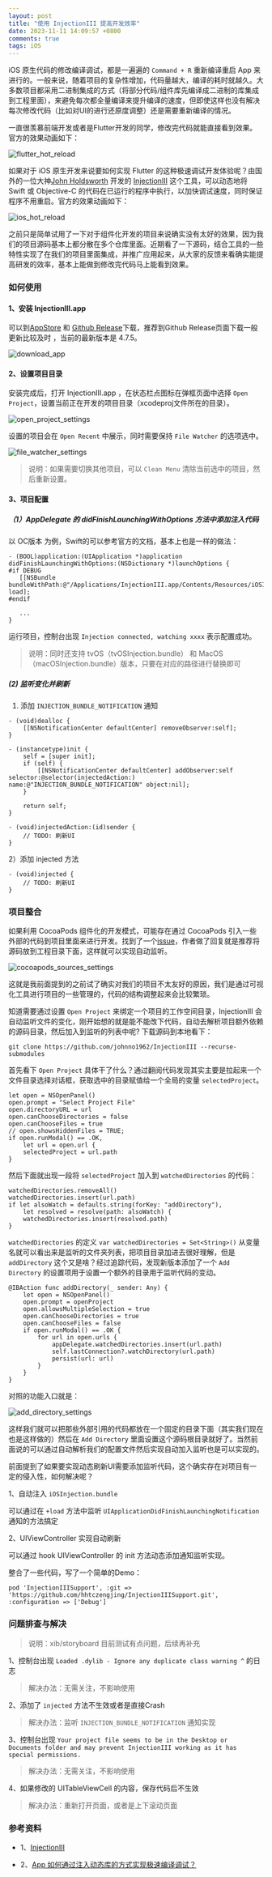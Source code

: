 ```yaml
---
layout: post
title: "使用 InjectionIII 提高开发效率"
date: 2023-11-11 14:09:57 +0800
comments: true
tags: iOS
---
```


iOS 原生代码的修改编译调试，都是一遍遍的 `Command + R` 重新编译重启 App 来进行的。一般来说，随着项目的复杂性增加，代码量越大，编译的耗时就越久。大多数项目都采用二进制集成的方式（将部分代码/组件库先编译成二进制的库集成到工程里面），来避免每次都全量编译来提升编译的速度，但即使这样也没有解决每次修改代码（比如对UI的进行还原度调整）还是需要重新编译的情况。

一直很羡慕前端开发或者是Flutter开发的同学，修改完代码就能直接看到效果。官方的效果动画如下：

![flutter_hot_reload](/images/ios_injectioniii/flutter_hot_reload.gif)

如果对于 iOS 原生开发来说要如何实现 Flutter 的这种极速调试开发体验呢？由国外的一位大神[John Holdsworth](https://johnholdsworth.com/) 开发的 [InjectionIII](https://github.com/johnno1962/InjectionIII.git) 这个工具，可以动态地将 Swift 或 Objective-C 的代码在已运行的程序中执行，以加快调试速度，同时保证程序不用重启。官方的效果动画如下：

![ios_hot_reload](/images/ios_injectioniii/ios_hot_reload.gif)

之前只是简单试用了一下对于组件化开发的项目来说确实没有太好的效果，因为我们的项目源码基本上都分散在多个仓库里面。近期看了一下源码，结合工具的一些特性实现了在我们的项目里面集成，并推广应用起来，从大家的反馈来看确实能提高研发的效率，基本上能做到修改完代码马上能看到效果。

### 如何使用

#### 1、安装 InjectionIII.app

可以到[AppStore](https://apps.apple.com/cn/app/injectioniii/id1380446739) 和 [Github Release](https://github.com/johnno1962/InjectionIII/releases/download/4.7.5/InjectionIII.app.zip)下载，推荐到Github Release页面下载一般更新比较及时 ，当前的最新版本是 4.7.5。

![download_app](/images/ios_injectioniii/download_app.png)

#### 2、设置项目目录

安装完成后，打开 InjectionIII.app ，在状态栏点图标在弹框页面中选择 `Open Project`，设置当前正在开发的项目目录（xcodeproj文件所在的目录）。

![open_project_settings](/images/ios_injectioniii/open_project_settings.png)

设置的项目会在 `Open Recent` 中展示，同时需要保持 `File Watcher` 的选项选中。

![file_watcher_settings](/images/ios_injectioniii/file_watcher_settings.png)

> 说明：如果需要切换其他项目，可以 `Clean Menu` 清除当前选中的项目，然后重新设置。

#### 3、项目配置

##### （1）AppDelegate 的 didFinishLaunchingWithOptions 方法中添加注入代码

以 OC版本 为例，Swift的可以参考官方的文档，基本上也是一样的做法：

``` 
- (BOOL)application:(UIApplication *)application didFinishLaunchingWithOptions:(NSDictionary *)launchOptions {
#if DEBUG
   [[NSBundle bundleWithPath:@"/Applications/InjectionIII.app/Contents/Resources/iOSInjection.bundle"] load];
#endif

   ...
}
```

运行项目，控制台出现 `Injection connected, watching xxxx` 表示配置成功。

> 说明：同时还支持 tvOS（tvOSInjection.bundle） 和 MacOS（macOSInjection.bundle）版本，只要在对应的路径进行替换即可

##### (2) 监听变化并刷新

1) 添加 `INJECTION_BUNDLE_NOTIFICATION` 通知

```
- (void)dealloc {
    [[NSNotificationCenter defaultCenter] removeObserver:self];
}

- (instancetype)init {
    self = [super init];
    if (self) {
        [[NSNotificationCenter defaultCenter] addObserver:self selector:@selector(injectedAction:) name:@"INJECTION_BUNDLE_NOTIFICATION" object:nil];
    }
    
    return self;
}

- (void)injectedAction:(id)sender {
    // TODO: 刷新UI
}
```

2）添加 injected 方法

```
- (void)injected {
    // TODO: 刷新UI
}
```

### 项目整合

如果利用 CocoaPods 组件化的开发模式，可能存在通过 CocoaPods 引入一些外部的代码到项目里面来进行开发。找到了一个[issue](https://github.com/johnno1962/InjectionIII/issues/121)，作者做了回复就是推荐将源码放到工程目录下面，这样就可以实现自动监听。

![cocoapods_sources_settings](/images/ios_injectioniii/cocoapods_sources_settings.png)

这就是我前面提到的之前试了确实对我们的项目不太友好的原因，我们是通过可视化工具进行项目的一些管理的，代码的结构调整起来会比较繁琐。

知道需要通过设置 `Open Project` 来绑定一个项目的工作空间目录，InjectionIII 会自动监听文件的变化，刚开始想的就是能不能改下代码，自动去解析项目额外依赖的源码目录，然后加入到监听的列表中呢? 下载源码到本地看下：

```
git clone https://github.com/johnno1962/InjectionIII --recurse-submodules
```

首先看下 `Open Project` 具体干了什么？通过翻阅代码发现其实主要是拉起来一个文件目录选择对话框，获取选中的目录赋值给一个全局的变量 `selectedProject`。

```
let open = NSOpenPanel()
open.prompt = "Select Project File"
open.directoryURL = url
open.canChooseDirectories = false
open.canChooseFiles = true
// open.showsHiddenFiles = TRUE;
if open.runModal() == .OK,
	let url = open.url {
	selectedProject = url.path
}
```

然后下面就出现一段将 `selectedProject` 加入到 `watchedDirectories` 的代码：

```
watchedDirectories.removeAll()
watchedDirectories.insert(url.path)
if let alsoWatch = defaults.string(forKey: "addDirectory"),
	let resolved = resolve(path: alsoWatch) {
	watchedDirectories.insert(resolved.path)
}
```

`watchedDirectories` 的定义 `var watchedDirectories = Set<String>()` 从变量名就可以看出来是监听的文件夹列表，把项目目录加进去很好理解，但是 `addDirectory` 这个又是啥？经过追踪代码，发现新版本添加了一个 `Add Directory` 的设置项用于设置一个额外的目录用于监听代码的变动。

```
@IBAction func addDirectory(_ sender: Any) {
	let open = NSOpenPanel()
	open.prompt = openProject
	open.allowsMultipleSelection = true
	open.canChooseDirectories = true
	open.canChooseFiles = false
	if open.runModal() == .OK {
		for url in open.urls {
			appDelegate.watchedDirectories.insert(url.path)
			self.lastConnection?.watchDirectory(url.path)
			persist(url: url)
		}
	}
}
```

对照的功能入口就是：

![add_directory_settings](/images/ios_injectioniii/add_directory_settings.png)

这样我们就可以把那些外部引用的代码都放在一个固定的目录下面（其实我们现在也是这样做的）然后在 `Add Directory` 里面设置这个源码根目录就好了。当然前面说的可以通过自动解析我们的配置文件然后实现自动加入监听也是可以实现的。

前面提到了如果要实现动态刷新UI需要添加监听代码，这个确实存在对项目有一定的侵入性，如何解决呢？

1、自动注入 `iOSInjection.bundle`

可以通过在 `+load` 方法中监听 `UIApplicationDidFinishLaunchingNotification` 通知的方法搞定

2、UIViewController 实现自动刷新

可以通过 hook UIViewController 的 init 方法动态添加通知监听实现。

整合了一些代码，写了一个简单的Demo：

```
pod 'InjectionIIISupport', :git => 'https://github.com/hhtczengjing/InjectionIIISupport.git', :configuration => ['Debug']
```

### 问题排查与解决

> 说明：xib/storyboard 目前测试有点问题，后续再补充

1、控制台出现 `Loaded .dylib - Ignore any duplicate class warning ^` 的日志

> 解决办法：无需关注，不影响使用

2、添加了 `injected` 方法不生效或者是直接Crash

> 解决办法：监听 `INJECTION_BUNDLE_NOTIFICATION` 通知实现

3、控制台出现 `Your project file seems to be in the Desktop or Documents folder and may prevent InjectionIII working as it has special permissions.`

> 解决办法：无需关注，不影响使用

4、如果修改的 UITableViewCell 的内容，保存代码后不生效

> 解决办法：重新打开页面，或者是上下滚动页面

### 参考资料

- 1、[InjectionIII](https://github.com/johnno1962/InjectionIII)

- 2、[App 如何通过注入动态库的方式实现极速编译调试？](https://time.geekbang.org/column/article/87188)